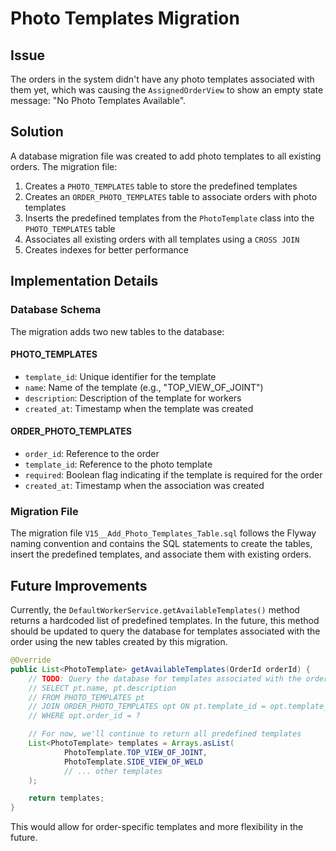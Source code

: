 # Photo Templates Migration

## Issue
The orders in the system didn't have any photo templates associated with them yet, which was causing the `AssignedOrderView` to show an empty state message: "No Photo Templates Available".

## Solution
A database migration file was created to add photo templates to all existing orders. The migration file:

1. Creates a `PHOTO_TEMPLATES` table to store the predefined templates
2. Creates an `ORDER_PHOTO_TEMPLATES` table to associate orders with photo templates
3. Inserts the predefined templates from the `PhotoTemplate` class into the `PHOTO_TEMPLATES` table
4. Associates all existing orders with all templates using a `CROSS JOIN`
5. Creates indexes for better performance

## Implementation Details

### Database Schema
The migration adds two new tables to the database:

#### PHOTO_TEMPLATES
- `template_id`: Unique identifier for the template
- `name`: Name of the template (e.g., "TOP_VIEW_OF_JOINT")
- `description`: Description of the template for workers
- `created_at`: Timestamp when the template was created

#### ORDER_PHOTO_TEMPLATES
- `order_id`: Reference to the order
- `template_id`: Reference to the photo template
- `required`: Boolean flag indicating if the template is required for the order
- `created_at`: Timestamp when the association was created

### Migration File
The migration file `V15__Add_Photo_Templates_Table.sql` follows the Flyway naming convention and contains the SQL statements to create the tables, insert the predefined templates, and associate them with existing orders.

## Future Improvements
Currently, the `DefaultWorkerService.getAvailableTemplates()` method returns a hardcoded list of predefined templates. In the future, this method should be updated to query the database for templates associated with the order using the new tables created by this migration.

```java
@Override
public List<PhotoTemplate> getAvailableTemplates(OrderId orderId) {
    // TODO: Query the database for templates associated with the order
    // SELECT pt.name, pt.description
    // FROM PHOTO_TEMPLATES pt
    // JOIN ORDER_PHOTO_TEMPLATES opt ON pt.template_id = opt.template_id
    // WHERE opt.order_id = ?

    // For now, we'll continue to return all predefined templates
    List<PhotoTemplate> templates = Arrays.asList(
            PhotoTemplate.TOP_VIEW_OF_JOINT,
            PhotoTemplate.SIDE_VIEW_OF_WELD
            // ... other templates
    );

    return templates;
}
```

This would allow for order-specific templates and more flexibility in the future.
